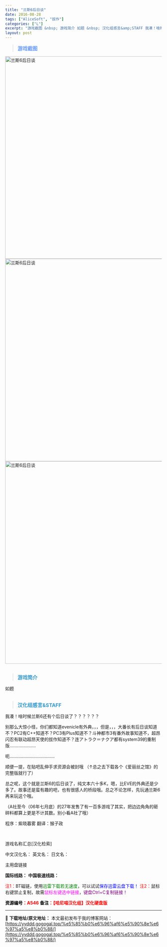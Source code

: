```yaml
---
title: "兰斯6后日谈"
date: 2016-08-28
tags: ["AliceSoft", "拔作"]
categories: ["L"]
excerpt: "游戏截图 &nbsp; 游戏简介 如题 &nbsp; 汉化组感言&amp;STAFF 我凑！啥时候兰斯6还有个后日谈了？？？？？？ 别那么大惊小怪，你们都知道evenicle有外典，，，但是，，，大番长有后日谈知道不？PC2有C++知道不？PC3有Plus知道不？斗神都市3有番外故事知道不，超昂闪忍&hellip;"
layout: post
---
```


<div>
<blockquote><b><span style="font-size: 12pt; color: #6699ff;">游戏截图</span></b></blockquote>
<div><img title="点击放大" src="https://yyddd.gogogal.top/wp-content/uploads/2025/04/20250430_6811e7a03f1e6.webp" alt="兰斯6后日谈" width="650" /></div>
<div><img title="点击放大" src="https://yyddd.gogogal.top/wp-content/uploads/2025/04/20250430_6811e7a17212d.webp" alt="兰斯6后日谈" width="650" /></div>
<div><img title="点击放大" src="https://yyddd.gogogal.top/wp-content/uploads/2025/04/20250430_6811e7a2c67f7.webp" alt="兰斯6后日谈" width="650" /></div>
&nbsp;
<blockquote><b><span style="font-size: 12pt; color: #3399cc;">游戏简介</span></b></blockquote>
<div>如题</div>
&nbsp;
<blockquote><b><span style="font-size: 12pt; color: #3399cc;">汉化组感言&amp;STAFF</span></b></blockquote>
<div>我凑！啥时候兰斯6还有个后日谈了？？？？？？

别那么大惊小怪，你们都知道evenicle有外典，，，但是，，，大番长有后日谈知道不？PC2有C++知道不？PC3有Plus知道不？斗神都市3有番外故事知道不，超昂闪忍有联动超昂天使的拔作知道不？连アトラク＝ナクア都有system39的重制版…………………

呃………………………………

顺便一提，在贴吧乱伸手求资源会被封哦
（↑总之去下载各个《爱丽丝之馆》的完整版就行了）

总之呢，这个就是兰斯6的后日谈了，纯文本六十多K，嗯，比EVE的外典还是少多了。故事还是蛮有趣的吧，也有很感人的桥段哦。总之不论怎样，先玩通兰斯6再来玩这个哦。

（A社至今（06年七月底）的27年发售了有一百多游戏了其实，把边边角角的砸碎料都算上更是不计其数。别小看A社了哦）

程序：紫晓暮雾
翻译：猴子政</div>
&nbsp;

游戏名称汇总[汉化检索]

中文汉化名：
英文名：
日文名：
</div>
<div class="panel panel-primary">
<div class="panel-heading">主用盘链接</div>
<div class="panel-body">

<b>国际线路：</b>
<b>中国极速线路：</b>


<span style="color: #ff0000;">注1：</span>BT磁链，使用<span style="color: #008000;">迅雷下载若无速度</span>，可以试试<span style="color: #0000ff;">保存迅雷云盘下载！</span>
<span style="color: #ff0000;">注2：</span>鼠标右键禁止复制，故需<span style="color: #ff00ff;">鼠标左键选中链接</span>，<span style="color: #800080;">键盘Ctrl+C复制链接！</span>

</div>
<div class="panel-footer"><span style="color: #ff0000;"><b><span style="color: #000000;">资源编号</span>：A546</b></span>
<span style="color: #ff0000;"><b><span style="color: #000000;">备注</span>：【哈尼喵汉化组】汉化硬盘版</b></span></div>
</div>

---
📖 **下载地址/原文地址：** 本文最初发布于我的博客网站：[https://yyddd.gogogal.top/%e5%85%b0%e6%96%af6%e5%90%8e%e6%97%a5%e8%b0%88/](https://yyddd.gogogal.top/%e5%85%b0%e6%96%af6%e5%90%8e%e6%97%a5%e8%b0%88/)
